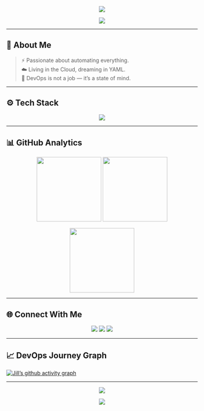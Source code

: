 <!-- 🕶️ JILL RAVALIYA | MR. ROBOT STYLE DEVOPS README -->

<!-- Animated Banner -->
<p align="center">
  <img src="https://capsule-render.vercel.app/api?type=waving&color=ff003c&height=200&section=header&text=JILL%20RAVALIYA%20⚡&fontSize=45&fontColor=ffffff&animation=fadeIn&fontAlignY=35" />
</p>

<!-- Hacker Terminal Typing Animation -->
<p align="center">
  <img src="https://readme-typing-svg.herokuapp.com?font=Fira+Code&weight=600&size=26&duration=3000&pause=1000&color=ff003c&center=true&vCenter=true&width=800&lines=DevOps+Engineer+%7C+Cloud+Architect;Automating+Infrastructure+🚀;Building+CI%2FCD+Pipelines+⚙️;Hacking+the+Cloud+🕶️;Always+Learning+Something+New!" />
</p>

---

## 🧠 About Me

> ⚡ Passionate about automating everything.  
> ☁️ Living in the Cloud, dreaming in YAML.  
> 🧩 DevOps is not a job — it’s a state of mind.

---

## ⚙️ Tech Stack

<p align="center">
  <img src="https://skillicons.dev/icons?i=python,bash,linux,aws,azure,docker,kubernetes,terraform,jenkins,git,github,vscode" />
</p>

---

## 📊 GitHub Analytics

<p align="center">
  <img src="https://github-readme-stats.vercel.app/api?username=jillravaliya&show_icons=true&theme=chartreuse-dark&hide_border=true&count_private=true" height="170"/>
  <img src="https://github-readme-streak-stats.herokuapp.com/?user=jillravaliya&theme=chartreuse-dark&hide_border=true" height="170"/>
</p>

<p align="center">
  <img src="https://github-readme-stats.vercel.app/api/top-langs/?username=jillravaliya&layout=compact&theme=chartreuse-dark&hide_border=true" height="170"/>
</p>

---

## 🌐 Connect With Me

<p align="center">
  <a href="https://jillravaliya.github.io"><img src="https://img.shields.io/badge/Portfolio-ff003c?style=for-the-badge&logo=google-chrome&logoColor=white"/></a>
  <a href="https://www.linkedin.com/in/jill-ravaliya-684a98264"><img src="https://img.shields.io/badge/LinkedIn-0A66C2?style=for-the-badge&logo=linkedin&logoColor=white"/></a>
  <a href="mailto:jillahir9999@gmail.com"><img src="https://img.shields.io/badge/Email-D14836?style=for-the-badge&logo=gmail&logoColor=white"/></a>
</p>

---

## 📈 DevOps Journey Graph

[![Jill’s github activity graph](https://github-readme-activity-graph.vercel.app/graph?username=jillravaliya&theme=react-dark&hide_border=true&area=true)](https://github.com/jillravaliya)

---

<p align="center">
  <img src="https://readme-typing-svg.herokuapp.com?font=Fira+Code&weight=600&size=22&duration=3500&pause=1000&color=ff003c&center=true&vCenter=true&width=700&lines=The+best+way+to+predict+the+future+is+to+create+it.">
</p>

<p align="center">
  <img src="https://capsule-render.vercel.app/api?type=waving&color=ff003c&height=100&section=footer"/>
</p>
